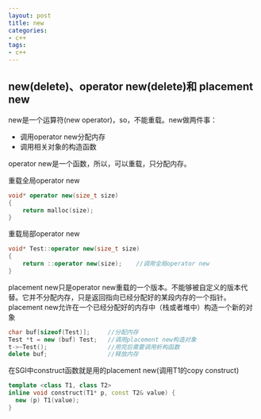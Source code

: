 ```yaml
---
layout: post
title: new
categories:
- c++
tags:
- c++
---
```





## new(delete)、operator new(delete)和 placement new
new是一个运算符(new operator)，so，不能重载。new做两件事：      

* 调用operator new分配内存
* 调用相关对象的构造函数

operator new是一个函数，所以，可以重载，只分配内存。

重载全局operator new

```cpp
void* operator new(size_t size)
{
    return malloc(size);
}
```
重载局部operator new

```cpp
void* Test::operator new(size_t size)
{
    return ::operator new(size);    //调用全局operator new
}
```

placement new只是operator new重载的一个版本。不能够被自定义的版本代替。它并不分配内存，只是返回指向已经分配好的某段内存的一个指针。
placement new允许在一个已经分配好的内存中（栈或者堆中）构造一个新的对象

```cpp
char buf[sizeof(Test)];     //分配内存
Test *t = new (buf) Test;   //调用placement new构造对象
t->~Test();                 //用完后需要调用析构函数
delete buf;                 //释放内存
```

在SGI中construct函数就是用的placement new(调用T1的copy construct)

```cpp
template <class T1, class T2>
inline void construct(T1* p, const T2& value) {
  new (p) T1(value);
}
```
